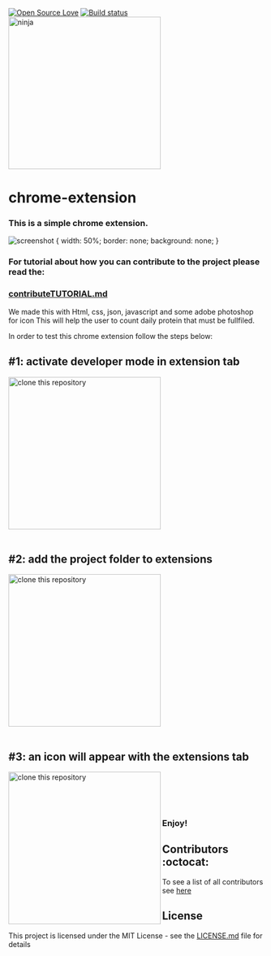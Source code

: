 [![Open Source Love](https://badges.frapsoft.com/os/v1/open-source.svg?v=103)](https://github.com/ellerbrock/open-source-badges/)
[![Build status](https://ci.appveyor.com/api/projects/status/pjxh5g91jpbh7t84?svg=true)](https://ci.appveyor.com/project/tygerbytes/resourcefitness)
<br/>
<img aling="middle" width="300" src="ninja.png" alt="ninja" />
# chrome-extension

### This is a simple chrome extension.

![screenshot](chrome.gif)
 {
  width: 50%;
  border: none;
  background: none;
}

### For tutorial about how you can contribute to the project please read the:
### [contributeTUTORIAL.md](contributeTUTORIAL.md)
[1]: https://github.com/WalkInProgress/ProteinTracker-ChromeExtension/blob/master/contributeTUTORIAL.md

We made this with Html, css, json, javascript and some adobe photoshop for icon
This will help the user to count daily protein that must be fullfiled.

In order to test this chrome extension follow the steps below:

## #1: activate developer mode in extension tab
<img aling="left" width="300" src="assets/developer.jpg" alt="clone this repository" />

<br/>
<br/>

## #2: add the project folder to extensions
<img aling="left" width="300" src="assets/load.jpg" alt="clone this repository" />
<br/>
<br/>

## #3: an icon will appear with the extensions tab
<img align="left" width="300" src="assets/icon.jpg" alt="clone this repository" />
<br/>
<br/>

<br/>
<br/>

### Enjoy!


## Contributors :octocat:

To see a list of all contributors see [here](https://github.com/WalkInProgress/ProteinTracker-ChromeExtension/blob/master/Contributors.md)


## License

This project is licensed under the MIT License - see the [LICENSE.md](LICENSE.md) file for details

